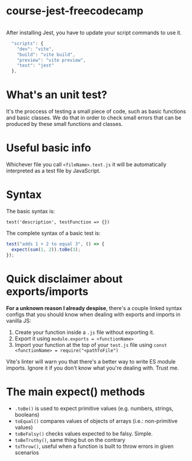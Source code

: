 # course-jest-freecodecamp



![]()



After installing Jest, you have to update your script commands to use it.

```javascript
  "scripts": {
    "dev": "vite",
    "build": "vite build",
    "preview": "vite preview",
    "test": "jest"
  },
```

# What's an unit test?

It's the proccess of testing a small piece of code, such as basic functions and basic classes. We do that in order to check small errors that can be produced by these small functions and classes.

# Useful basic info

Whichever file you call `<fileName>.text.js` it will be automatically interpreted as a test file by JavaScript.

# Syntax

The basic syntax is:

`test('description', testFunction => {})`

The complete syntax of a basic test is:

```javascript
test("adds 1 + 2 to equal 3", () => {
  expect(sum(1, 2)).toBe(3);
});
```

# Quick disclaimer about exports/imports

**For a unknown reason I already despise**, there's a couple linked syntax configs that you should know when dealing with exports and imports in vanilla JS:

1. Create your function inside a `.js` file without exporting it.
2. Export it using `module.exports = <functionName>`
3. Import your function at the top of your `test.js` file using `const <functionName> = require("<pathToFile")`

Vite's linter will warn you that there's a better way to write ES module imports. Ignore it if you don't know what you're dealing with. Trust me.

# The main expect() methods

- `.toBe()` is used to expect primitive values (e.g. numbers, strings, booleans)
- `toEqual()` compares values of objects of arrays (i.e.: non-primitive values)
- `toBeFalsy()` checks values expected to be falsy. Simple.
- `toBeTruthy()`, same thing but on the contrary
- `toThrow()`, useful when a function is built to throw errors in given scenarios
